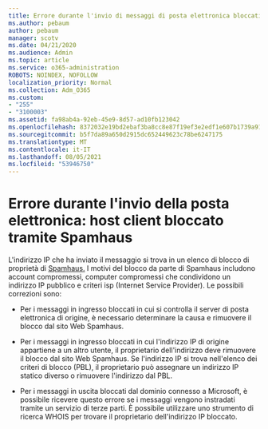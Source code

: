 ```yaml
---
title: Errore durante l'invio di messaggi di posta elettronica bloccati da SpamHaus
ms.author: pebaum
author: pebaum
manager: scotv
ms.date: 04/21/2020
ms.audience: Admin
ms.topic: article
ms.service: o365-administration
ROBOTS: NOINDEX, NOFOLLOW
localization_priority: Normal
ms.collection: Adm_O365
ms.custom:
- "255"
- "3100003"
ms.assetid: fa98ab4a-92eb-45e9-8d57-ad10fb123042
ms.openlocfilehash: 8372032e19bd2ebaf3ba8cc8e87f19ef3e2edf1e607b1739a919f6dcc443cd97
ms.sourcegitcommit: b5f7da89a650d2915dc652449623c78be6247175
ms.translationtype: MT
ms.contentlocale: it-IT
ms.lasthandoff: 08/05/2021
ms.locfileid: "53946750"
---
```

# <a name="error-sending-email-client-host-blocked-using-spamhaus"></a>Errore durante l'invio della posta elettronica: host client bloccato tramite Spamhaus

L'indirizzo IP che ha inviato il messaggio si trova in un elenco di blocco di proprietà di [Spamhaus.](https://go.microsoft.com/fwlink/p/?linkid=123245) I motivi del blocco da parte di Spamhaus includono account compromessi, computer compromessi che condividono un indirizzo IP pubblico e criteri isp (Internet Service Provider). Le possibili correzioni sono:
  
- Per i messaggi in ingresso bloccati in cui si controlla il server di posta elettronica di origine, è necessario determinare la causa e rimuovere il blocco dal sito Web Spamhaus.

- Per i messaggi in ingresso bloccati in cui l'indirizzo IP di origine appartiene a un altro utente, il proprietario dell'indirizzo deve rimuovere il blocco dal sito Web Spamhaus. Se l'indirizzo IP si trova nell'elenco dei criteri di blocco (PBL), il proprietario può assegnare un indirizzo IP statico diverso o rimuovere l'indirizzo dal PBL.

- Per i messaggi in uscita bloccati dal dominio connesso a Microsoft, è possibile ricevere questo errore se i messaggi vengono instradati tramite un servizio di terze parti. È possibile utilizzare uno strumento di ricerca WHOIS per trovare il proprietario dell'indirizzo IP bloccato.
